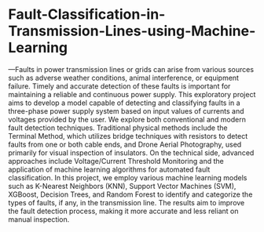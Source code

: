 # Fault-Classification-in-Transmission-Lines-using-Machine-Learning
—Faults in power transmission lines or grids can
arise from various sources such as adverse weather conditions,
animal interference, or equipment failure. Timely and accurate
detection of these faults is important for maintaining a reliable
and continuous power supply. This exploratory project aims to
develop a model capable of detecting and classifying faults in
a three-phase power supply system based on input values of
currents and voltages provided by the user. We explore both
conventional and modern fault detection techniques. Traditional
physical methods include the Terminal Method, which utilizes
bridge techniques with resistors to detect faults from one or both
cable ends, and Drone Aerial Photography, used primarily for
visual inspection of insulators. On the technical side, advanced
approaches include Voltage/Current Threshold Monitoring and
the application of machine learning algorithms for automated
fault classification. In this project, we employ various machine
learning models such as K-Nearest Neighbors (KNN), Support
Vector Machines (SVM), XGBoost, Decision Trees, and Random
Forest to identify and categorize the types of faults, if any, in the
transmission line. The results aim to improve the fault detection
process, making it more accurate and less reliant on manual
inspection.
